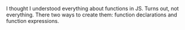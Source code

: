 I thought I understood everything about functions in JS. Turns out, not everything. There two ways to create them: function declarations and function expressions.
